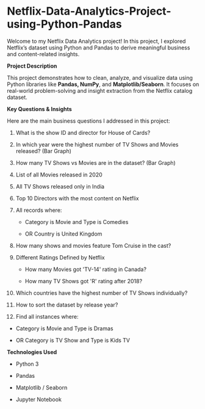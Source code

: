 # Netflix-Data-Analytics-Project-using-Python-Pandas

Welcome to my Netflix Data Analytics project!
In this project, I explored Netflix’s dataset using Python and Pandas to derive meaningful business and content-related insights.

**Project Description**

This project demonstrates how to clean, analyze, and visualize data using Python libraries like **Pandas, NumPy**, and **Matplotlib/Seaborn**. It focuses on real-world problem-solving and insight extraction from the Netflix catalog dataset.

**Key Questions & Insights**

Here are the main business questions I addressed in this project:

1) What is the show ID and director for House of Cards?

2) In which year were the highest number of TV Shows and Movies released? (Bar Graph)

3) How many TV Shows vs Movies are in the dataset? (Bar Graph)

4) List of all Movies released in 2020

5) All TV Shows released only in India

6) Top 10 Directors with the most content on Netflix

7) All records where:

   - Category is Movie and Type is Comedies

   - OR Country is United Kingdom

8) How many shows and movies feature Tom Cruise in the cast?

9) Different Ratings Defined by Netflix

   - How many Movies got 'TV-14' rating in Canada?

   - How many TV Shows got 'R' rating after 2018?

10) Which countries have the highest number of TV Shows individually?

11) How to sort the dataset by release year?

12) Find all instances where:

   - Category is Movie and Type is Dramas

   - OR Category is TV Show and Type is Kids TV

**Technologies Used**

   - Python 3

   - Pandas
 
   - Matplotlib / Seaborn

   - Jupyter Notebook

